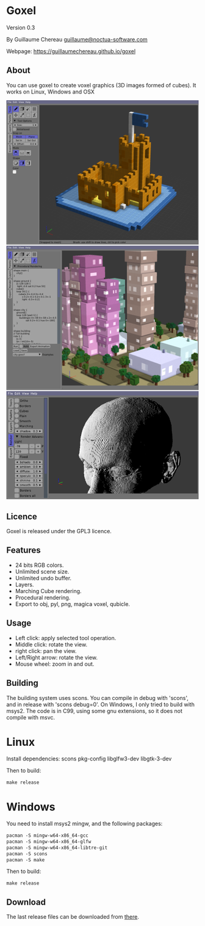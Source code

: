 
Goxel
=====

Version 0.3

By Guillaume Chereau <guillaume@noctua-software.com>

Webpage: https://guillaumechereau.github.io/goxel

About
-----

You can use goxel to create voxel graphics (3D images formed of cubes).  It
works on Linux, Windows and OSX

![goxel screenshot 0](/screenshots/screenshot-castle.png?raw=true)
![goxel screenshot 1](/screenshots/screenshot-procedural-city.png?raw=true)
![goxel screenshot 2](/screenshots/screenshot-dicom.png?raw=true)


Licence
-------

Goxel is released under the GPL3 licence.


Features
--------

- 24 bits RGB colors.
- Unlimited scene size.
- Unlimited undo buffer.
- Layers.
- Marching Cube rendering.
- Procedural rendering.
- Export to obj, pyl, png, magica voxel, qubicle.


Usage
-----

- Left click: apply selected tool operation.
- Middle click: rotate the view.
- right click: pan the view.
- Left/Right arrow: rotate the view.
- Mouse wheel: zoom in and out.


Building
--------

The building system uses scons.  You can compile in debug with 'scons', and in
release with 'scons debug=0'.  On Windows, I only tried to build with msys2.
The code is in C99, using some gnu extensions, so it does not compile with
msvc.

# Linux

Install dependencies: scons pkg-config libglfw3-dev libgtk-3-dev

Then to build:

    make release

# Windows

You need to install msys2 mingw, and the following packages:

    pacman -S mingw-w64-x86_64-gcc
    pacman -S mingw-w64-x86_64-glfw
    pacman -S mingw-w64-x86_64-libtre-git
    pacman -S scons
    pacman -S make

Then to build:

    make release


Download
--------

The last release files can be downloaded from [there](
https://github.com/guillaumechereau/goxel/releases/latest).
